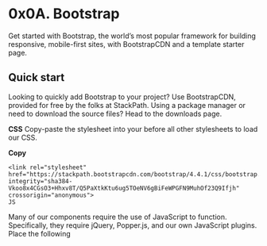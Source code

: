 # 0x0A. Bootstrap

Get started with Bootstrap, the world’s most popular framework for building responsive, mobile-first sites, with BootstrapCDN and a template starter page.

## Quick start
Looking to quickly add Bootstrap to your project? Use BootstrapCDN, provided for free by the folks at StackPath. Using a package manager or need to download the source files? Head to the downloads page.

**CSS**
Copy-paste the stylesheet <link> into your <head> before all other stylesheets to load our CSS.

**Copy**
```
<link rel="stylesheet" href="https://stackpath.bootstrapcdn.com/bootstrap/4.4.1/css/bootstrap.min.css" integrity="sha384-Vkoo8x4CGsO3+Hhxv8T/Q5PaXtkKtu6ug5TOeNV6gBiFeWPGFN9MuhOf23Q9Ifjh" crossorigin="anonymous">
JS
```
Many of our components require the use of JavaScript to function. Specifically, they require jQuery, Popper.js, and our own JavaScript plugins. Place the following <script>s near the end of your pages, right before the closing </body> tag, to enable them. jQuery must come first, then Popper.js, and then our JavaScript plugins.

We use jQuery’s slim build, but the full version is also supported.

**Copy**
```
<script src="https://code.jquery.com/jquery-3.4.1.slim.min.js" integrity="sha384-J6qa4849blE2+poT4WnyKhv5vZF5SrPo0iEjwBvKU7imGFAV0wwj1yYfoRSJoZ+n" crossorigin="anonymous"></script>
<script src="https://cdn.jsdelivr.net/npm/popper.js@1.16.0/dist/umd/popper.min.js" integrity="sha384-Q6E9RHvbIyZFJoft+2mJbHaEWldlvI9IOYy5n3zV9zzTtmI3UksdQRVvoxMfooAo" crossorigin="anonymous"></script>
<script src="https://stackpath.bootstrapcdn.com/bootstrap/4.4.1/js/bootstrap.min.js" integrity="sha384-wfSDF2E50Y2D1uUdj0O3uMBJnjuUD4Ih7YwaYd1iqfktj0Uod8GCExl3Og8ifwB6" crossorigin="anonymous"></script>
```

Curious which components explicitly require jQuery, our JS, and Popper.js? Click the show components link below. If you’re at all unsure about the general page structure, keep reading for an example page template.

Our bootstrap.bundle.js and bootstrap.bundle.min.js include Popper, but not jQuery. For more information about what’s included in Bootstrap, please see our contents section.

